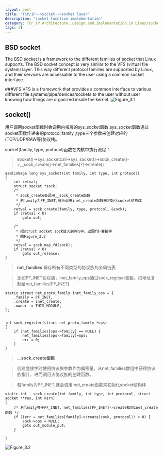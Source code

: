```yaml
---
layout: post
title: "TCP/IP-->Socket-->socket layer"
description: "socket fucntion implementation"
category: TCP_IP.Architecture,.Design.and.Implementation.in.Linux/socket
tags: []
---
```


BSD socket
---
The BSD socket is a framework to the different families of socket that Linux supports. 
The BSD socket concept is very similar to the VFS (virtual file system) layer.
This way different protocol families are supported by Linux, and their services are accessable to the user using a common socket interface.

###VFS
VFS is a framework that provides a common interface to various different file systems/pipe/devices/sockets to the user without user knowing how things are organized inside the kernel.
![Figure_3.1](./../../../../../../pic/Figure_3.1.png) 


socket()
---
用户调用socket函数时会调用内核层的sys_socket函数.sys_socket函数通过socket函数传递来的protocol,family
,type三个参数来创建对应的(TCP/UDP/RAW等)协议栈。

socket(family, type, protocol)函数在内核中执行流程：

>socket()->sys_socketcall->sys_socket()->sock_create()->__sock_create()->net_families[?]->create()

    asmlinkage long sys_socket(int family, int type, int protocol)
    {
        int retval;
        struct socket *sock;
        /*
         * sock_create会调用__sock_create函数
         * 若family为PF_INET,就会调用inet_create函数来初始化socket结构体
         */
        retval = sock_create(family, type, protocol, &sock);
        if (retval < 0)
            goto out;

        /*
         * 把struct socket sock放入到VFS中，返回fd-套接字
         * 图Figure_3.2
         */
        retval = sock_map_fd(sock);
        if (retval < 0)
            goto out_release;
    }


>**net_families**:保存所有不同类型的协议族的全局链表

>比如PF_INET协议族，inet_family_ops通过sock_regitser函数，把地址复制给net_families[PF_INET]

    static struct net_proto_family inet_family_ops = {
        .family = PF_INET,
        .create = inet_create,
        .owner	= THIS_MODULE,
    };


    int sock_register(struct net_proto_family *ops)
    {
        if (net_families[ops->family] == NULL) {
            net_families[ops->family]=ops;
            err = 0;
        }
    }   

>**__sock_create函数**

>创建套接字时使用协议族参数作为偏移量，从net_families数组中获得协议族指针，进而调用该协议族的创建函数。

>若family为PF_INET,就会调用inet_create函数来初始化socket结构体

    static int __sock_create(int family, int type, int protocol, struct socket **res, int kern)
    {
        /* 若family等于PF_INET, net_families[PF_INET]->create指向inet_create函数 */
        if ((err = net_families[family]->create(sock, protocol)) < 0) {
            sock->ops = NULL;
            goto out_module_put;
        }

    }

![Figure_3.2](./../../../../../../pic/Figure_3.2.png) 

